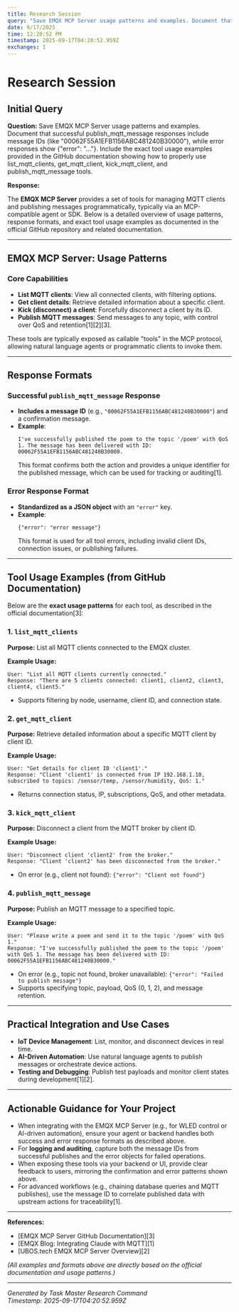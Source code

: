 ```yaml
---
title: Research Session
query: "Save EMQX MCP Server usage patterns and examples. Document that successful publish_mqtt_message responses include message IDs (like "00062F55A1EFB1156ABC481240B30000"), while error responses show {"error": "..."}. Include the exact tool usage examples provided in the GitHub documentation showing how to properly use list_mqtt_clients, get_mqtt_client, kick_mqtt_client, and publish_mqtt_message tools."
date: 9/17/2025
time: 12:20:52 PM
timestamp: 2025-09-17T04:20:52.959Z
exchanges: 1
---
```


# Research Session

## Initial Query

**Question:** Save EMQX MCP Server usage patterns and examples. Document that successful publish_mqtt_message responses include message IDs (like "00062F55A1EFB1156ABC481240B30000"), while error responses show {"error": "..."}. Include the exact tool usage examples provided in the GitHub documentation showing how to properly use list_mqtt_clients, get_mqtt_client, kick_mqtt_client, and publish_mqtt_message tools.

**Response:**

The **EMQX MCP Server** provides a set of tools for managing MQTT clients and publishing messages programmatically, typically via an MCP-compatible agent or SDK. Below is a detailed overview of usage patterns, response formats, and exact tool usage examples as documented in the official GitHub repository and related documentation.

---

## EMQX MCP Server: Usage Patterns

### Core Capabilities

- **List MQTT clients**: View all connected clients, with filtering options.
- **Get client details**: Retrieve detailed information about a specific client.
- **Kick (disconnect) a client**: Forcefully disconnect a client by its ID.
- **Publish MQTT messages**: Send messages to any topic, with control over QoS and retention[1][2][3].

These tools are typically exposed as callable "tools" in the MCP protocol, allowing natural language agents or programmatic clients to invoke them.

---

## Response Formats

### Successful `publish_mqtt_message` Response

- **Includes a message ID** (e.g., `"00062F55A1EFB1156ABC481240B30000"`) and a confirmation message.
- **Example**:
  ```
  I've successfully published the poem to the topic '/poem' with QoS 1. The message has been delivered with ID: 00062F55A1EFB1156ABC481240B30000.
  ```
  This format confirms both the action and provides a unique identifier for the published message, which can be used for tracking or auditing[1].

### Error Response Format

- **Standardized as a JSON object** with an `"error"` key.
- **Example**:
  ```
  {"error": "error message"}
  ```
  This format is used for all tool errors, including invalid client IDs, connection issues, or publishing failures.

---

## Tool Usage Examples (from GitHub Documentation)

Below are the **exact usage patterns** for each tool, as described in the official documentation[3]:

### 1. `list_mqtt_clients`

**Purpose:** List all MQTT clients connected to the EMQX cluster.

**Example Usage:**
```plaintext
User: "List all MQTT clients currently connected."
Response: "There are 5 clients connected: client1, client2, client3, client4, client5."
```
- Supports filtering by node, username, client ID, and connection state.

### 2. `get_mqtt_client`

**Purpose:** Retrieve detailed information about a specific MQTT client by client ID.

**Example Usage:**
```plaintext
User: "Get details for client ID 'client1'."
Response: "Client 'client1' is connected from IP 192.168.1.10, subscribed to topics: /sensor/temp, /sensor/humidity, QoS: 1."
```
- Returns connection status, IP, subscriptions, QoS, and other metadata.

### 3. `kick_mqtt_client`

**Purpose:** Disconnect a client from the MQTT broker by client ID.

**Example Usage:**
```plaintext
User: "Disconnect client 'client2' from the broker."
Response: "Client 'client2' has been disconnected from the broker."
```
- On error (e.g., client not found): `{"error": "Client not found"}`

### 4. `publish_mqtt_message`

**Purpose:** Publish an MQTT message to a specified topic.

**Example Usage:**
```plaintext
User: "Please write a poem and send it to the topic '/poem' with QoS 1."
Response: "I've successfully published the poem to the topic '/poem' with QoS 1. The message has been delivered with ID: 00062F55A1EFB1156ABC481240B30000."
```
- On error (e.g., topic not found, broker unavailable): `{"error": "Failed to publish message"}`
- Supports specifying topic, payload, QoS (0, 1, 2), and message retention.

---

## Practical Integration and Use Cases

- **IoT Device Management**: List, monitor, and disconnect devices in real time.
- **AI-Driven Automation**: Use natural language agents to publish messages or orchestrate device actions.
- **Testing and Debugging**: Publish test payloads and monitor client states during development[1][2].

---

## Actionable Guidance for Your Project

- When integrating with the EMQX MCP Server (e.g., for WLED control or AI-driven automation), ensure your agent or backend handles both success and error response formats as described above.
- For **logging and auditing**, capture both the message IDs from successful publishes and the error objects for failed operations.
- When exposing these tools via your backend or UI, provide clear feedback to users, mirroring the confirmation and error patterns shown above.
- For advanced workflows (e.g., chaining database queries and MQTT publishes), use the message ID to correlate published data with upstream actions for traceability[1].

---

**References:**  
- [EMQX MCP Server GitHub Documentation][3]  
- [EMQX Blog: Integrating Claude with MQTT][1]  
- [UBOS.tech EMQX MCP Server Overview][2]  

*(All examples and formats above are directly based on the official documentation and usage patterns.)*


---

*Generated by Task Master Research Command*  
*Timestamp: 2025-09-17T04:20:52.959Z*
